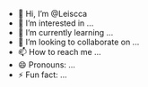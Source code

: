 - 👋 Hi, I’m @Leiscca
- 👀 I’m interested in ...
- 🌱 I’m currently learning ...
- 💞️ I’m looking to collaborate on ...
- 📫 How to reach me ...
- 😄 Pronouns: ...
- ⚡ Fun fact: ...

<!---
Leiscca/Leiscca is a ✨ special ✨ repository because its `README.md` (this file) appears on your GitHub profile.
You can click the Preview link to take a look at your changes.
--->
